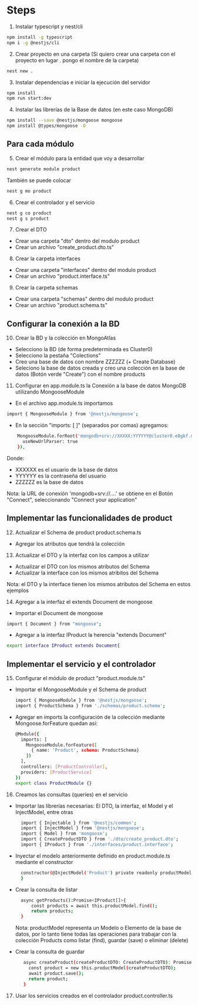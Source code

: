 # Steps

1. Instalar typescript y nest/cli

```bash
npm install -g typescript
npm i -g @nestjs/cli
```

2. Crear proyecto en una carpeta
(Si quiero crear una carpeta con el proyecto en lugar . pongo el nombre de la carpeta)

```bash
nest new . 
```

3. Instalar dependencias e iniciar la ejecución del servidor

```bash
npm install
npm run start:dev
```

4. Instalar las librerías de la Base de datos (en este caso MongoDB)

```bash
npm install --save @nestjs/mongoose mongoose
npm install @types/mongoose -D
```

## Para cada módulo

5. Crear el módulo para la entidad que voy a desarrollar

```bash
nest generate module product 
```
También se puede colocar

```bash
nest g mo product 
```

6. Crear el controlador y el servicio
```bash
nest g co product
nest g s product
```

7. Crear el DTO

- Crear una carpeta "dto" dentro del modulo product
- Crear un archivo "create_product.dto.ts"

8. Crear la carpeta interfaces

- Crear una carpeta "interfaces" dentro del modulo product
- Crear un archivo "product.interface.ts"

9. Crear la carpeta schemas

- Crear una carpeta "schemas" dentro del modulo product
- Crear un archivo "product.schema.ts"


## Configurar la conexión a la BD

10. Crear la BD y la colección en MongoAtlas

- Selecciono la BD (de forma predeterminada es Cluster0)
- Selecciono la pestaña "Colections"
- Creo una base de datos con nombre ZZZZZZ (+ Create Database)
- Seleciono la base de datos creada y creo una colección 
en la base de datos (Botón verde "Create") con el nombre products


11. Configurar en app.module.ts la Conexión a la base de datos
MongoDB utilizando MongooseModule

- En el archivo app.module.ts importamos 
```bash
import { MongooseModule } from '@nestjs/mongoose';
```

- En la sección "imports: [ ]" (separados por comas) agregamos:
```bash
    MongooseModule.forRoot('mongodb+srv://XXXXX:YYYYYY@cluster0.e8gkf.mongodb.net/ZZZZZZ',{
      useNewUrlParser: true
    }), 
```
Donde:
- XXXXXX es el usuario de la base de datos
- YYYYYY es la contraseña del usuario
- ZZZZZZ es la base de datos 

Nota: la URL de conexión 'mongodb+srv://....' se obtiene en el Botón 
"Connect", seleccionando "Connect your application"


## Implementar las funcionalidades de product

12. Actualizar el Schema de product product.schema.ts
 - Agregar los atributos que tendrá la colección

13. Actualizar el DTO y la interfaz con los campos a utilizar
 - Actualizar el DTO con los mismos atributos del Schema
 - Actualizar la interface con los mismos atribitos del Schema

Nota: el DTO y la interface tienen los mismos atributos del Schema 
en estos ejemplos

14. Agregar a la interfaz el extends Document de mongoose
- Importar el Document de mongoose

```bash
import { Document } from "mongoose";
```
- Agregar a la interfaz IProduct la herencia "extends Document"

```bash
export interface IProduct extends Document{
```

## Implementar el servicio y el controlador

15. Configurar el módulo de product "product.module.ts"

  - Importar el MongooseModule y el Schema de product
    ```bash
    import { MongooseModule } from '@nestjs/mongoose';
    import { ProductSchema } from './schemas/product.schema';
    ```
  - Agregar en imports la configuración de la colección mediante Mongoose.forFeature quedan así:

    ```bash
    @Module({
      imports: [
        MongooseModule.forFeature([
          { name: 'Product', schema: ProductSchema}
        ])
      ],
      controllers: [ProductController],
      providers: [ProductService]
    })
    export class ProductModule {}
    ```

  16. Creamos las consultas (queries) en el servicio

  - Importar las librerías necesarias: El DTO, la interfaz, el Model y el InjectModel, entre otras

    ```bash
      import { Injectable } from '@nestjs/common';
      import { InjectModel } from '@nestjs/mongoose';
      import { Model } from 'mongoose';
      import { CreateProductDTO } from './dto/create_product.dto';
      import { IProduct } from './interfaces/product.interface';
    ```

  - Inyectar el modelo anteriormente definido en product.module.ts mediante el constructor

      ```bash
        constructor(@InjectModel('Product') private readonly productModel : Model<IProduct> ){ 
        }
      ```
  
  - Crear la consulta de listar

      ```bash
        async getProducts():Promise<IProduct[]>{
            const products = await this.productModel.find();
            return products;
        }
      ```
      Nota: productModel representa un Modelo o Elemento de la base de datos, por lo tanto
      tiene todas las operaciones para trabajar con la colección Products como listar (find),
      guardar (save) o eliminar (delete)

  - Crear la consulta de guardar

     ```bash
        async createProduct(createProductDTO: CreateProductDTO): Promise<IProduct>{
          const product = new this.productModel(createProductDTO);
          await product.save();
          return product;
        }

      ```

  17. Usar los servicios creados en el controlador product.controller.ts